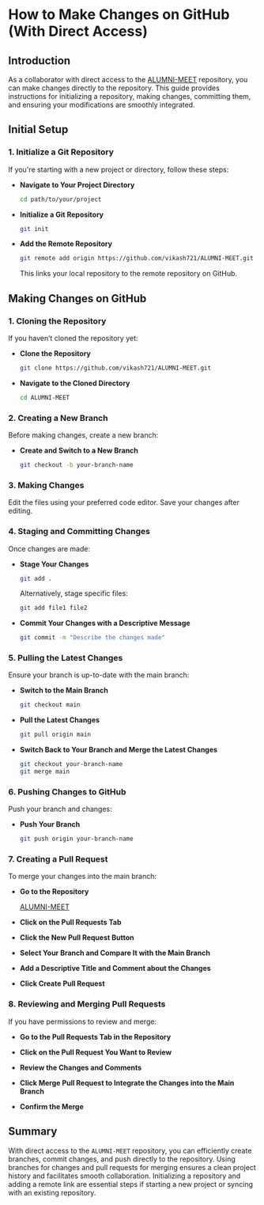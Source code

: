 # How to Make Changes on GitHub (With Direct Access)

## Introduction

As a collaborator with direct access to the [ALUMNI-MEET](https://github.com/vikash721/ALUMNI-MEET.git) repository, you can make changes directly to the repository. This guide provides instructions for initializing a repository, making changes, committing them, and ensuring your modifications are smoothly integrated.

## Initial Setup

### 1. Initialize a Git Repository

If you're starting with a new project or directory, follow these steps:

- **Navigate to Your Project Directory**

    ```bash
    cd path/to/your/project
    ```

- **Initialize a Git Repository**

    ```bash
    git init
    ```

- **Add the Remote Repository**

    ```bash
    git remote add origin https://github.com/vikash721/ALUMNI-MEET.git
    ```

    This links your local repository to the remote repository on GitHub.

## Making Changes on GitHub

### 1. Cloning the Repository

If you haven’t cloned the repository yet:

- **Clone the Repository**

    ```bash
    git clone https://github.com/vikash721/ALUMNI-MEET.git
    ```

- **Navigate to the Cloned Directory**

    ```bash
    cd ALUMNI-MEET
    ```

### 2. Creating a New Branch

Before making changes, create a new branch:

- **Create and Switch to a New Branch**

    ```bash
    git checkout -b your-branch-name
    ```

### 3. Making Changes

Edit the files using your preferred code editor. Save your changes after editing.

### 4. Staging and Committing Changes

Once changes are made:

- **Stage Your Changes**

    ```bash
    git add .
    ```

    Alternatively, stage specific files:

    ```bash
    git add file1 file2
    ```

- **Commit Your Changes with a Descriptive Message**

    ```bash
    git commit -m "Describe the changes made"
    ```

### 5. Pulling the Latest Changes

Ensure your branch is up-to-date with the main branch:

- **Switch to the Main Branch**

    ```bash
    git checkout main
    ```

- **Pull the Latest Changes**

    ```bash
    git pull origin main
    ```

- **Switch Back to Your Branch and Merge the Latest Changes**

    ```bash
    git checkout your-branch-name
    git merge main
    ```

### 6. Pushing Changes to GitHub

Push your branch and changes:

- **Push Your Branch**

    ```bash
    git push origin your-branch-name
    ```

### 7. Creating a Pull Request

To merge your changes into the main branch:

- **Go to the Repository**

    [ALUMNI-MEET](https://github.com/vikash721/ALUMNI-MEET.git)

- **Click on the Pull Requests Tab**

- **Click the New Pull Request Button**

- **Select Your Branch and Compare It with the Main Branch**

- **Add a Descriptive Title and Comment about the Changes**

- **Click Create Pull Request**

### 8. Reviewing and Merging Pull Requests

If you have permissions to review and merge:

- **Go to the Pull Requests Tab in the Repository**

- **Click on the Pull Request You Want to Review**

- **Review the Changes and Comments**

- **Click Merge Pull Request to Integrate the Changes into the Main Branch**

- **Confirm the Merge**

## Summary

With direct access to the `ALUMNI-MEET` repository, you can efficiently create branches, commit changes, and push directly to the repository. Using branches for changes and pull requests for merging ensures a clean project history and facilitates smooth collaboration. Initializing a repository and adding a remote link are essential steps if starting a new project or syncing with an existing repository.
